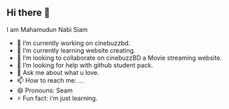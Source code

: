 ## Hi there 👋
 I am Mahamudun Nabi Siam
- 🔭 I’m currently working on cinebuzzbd.
- 🌱 I’m currently learning website creating.
- 👯 I’m looking to collaborate on cinebuzzBD a Movie streaming website.
- 🤔 I’m looking for help with github student pack.
- 💬 Ask me about what u love.
- 📫 How to reach me: ...
- 😄 Pronouns: Seam
- ⚡ Fun fact: i'm just learning.


